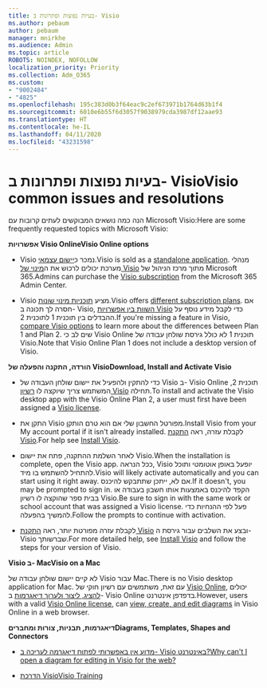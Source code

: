 ```yaml
---
title: בעיות נפוצות ופתרונות ב- Visio
ms.author: pebaum
author: pebaum
manager: mnirkhe
ms.audience: Admin
ms.topic: article
ROBOTS: NOINDEX, NOFOLLOW
localization_priority: Priority
ms.collection: Adm_O365
ms.custom:
- "9002484"
- "4825"
ms.openlocfilehash: 195c383d0b3f64eac9c2ef673971b1764d63b1f4
ms.sourcegitcommit: 6010e6b55f6d3057f9038979cda3987df12aae93
ms.translationtype: HT
ms.contentlocale: he-IL
ms.lasthandoff: 04/11/2020
ms.locfileid: "43231598"
---
```

# <a name="visio-common-issues-and-resolutions"></a><span data-ttu-id="30d90-102">בעיות נפוצות ופתרונות ב- Visio</span><span class="sxs-lookup"><span data-stu-id="30d90-102">Visio common issues and resolutions</span></span>

<span data-ttu-id="30d90-103">הנה כמה נושאים המבוקשים לעתים קרובות עם Microsoft Visio:</span><span class="sxs-lookup"><span data-stu-id="30d90-103">Here are some frequently requested topics with Microsoft Visio:</span></span>

<span data-ttu-id="30d90-104">**אפשרויות Visio Online**</span><span class="sxs-lookup"><span data-stu-id="30d90-104">**Visio Online options**</span></span>

- <span data-ttu-id="30d90-105">Visio נמכר כ[יישום עצמאי](https://products.office.com/visio/flowchart-software).</span><span class="sxs-lookup"><span data-stu-id="30d90-105">Visio is sold as a [standalone application](https://products.office.com/visio/flowchart-software).</span></span> <span data-ttu-id="30d90-106">מנהלי מערכת יכולים לרכוש את ה[מינוי של Visio](https://docs.microsoft.com/alchemyinsights/purchase-visio-subscription) מתוך מרכז הניהול של Microsoft 365.</span><span class="sxs-lookup"><span data-stu-id="30d90-106">Admins can purchase the [Visio subscription](https://docs.microsoft.com/alchemyinsights/purchase-visio-subscription) from the Microsoft 365 Admin Center.</span></span>

- <span data-ttu-id="30d90-107">Visio מציע [תוכניות מינוי שונות](https://products.office.com/visio/microsoft-visio-plans-and-pricing-compare-visio-options).</span><span class="sxs-lookup"><span data-stu-id="30d90-107">Visio offers [different subscription plans](https://products.office.com/visio/microsoft-visio-plans-and-pricing-compare-visio-options).</span></span> <span data-ttu-id="30d90-108">אם חסרה לך תכונה ב- Visio, [השוות בין אפשרויות Visio](https://products.office.com/visio/microsoft-visio-plans-and-pricing-compare-visio-options) כדי לקבל מידע נוסף על ההבדלים בין תוכנית 1 לתוכנית 2.</span><span class="sxs-lookup"><span data-stu-id="30d90-108">If you're missing a feature in Visio, [compare Visio options](https://products.office.com/visio/microsoft-visio-plans-and-pricing-compare-visio-options) to learn more about the differences between Plan 1 and Plan 2.</span></span>  <span data-ttu-id="30d90-109">שים לב כי Visio Online תוכנית 1 לא כולל גירסת שולחן עבודה של Visio.</span><span class="sxs-lookup"><span data-stu-id="30d90-109">Note that Visio Online Plan 1 does not include a desktop version of Visio.</span></span>

<span data-ttu-id="30d90-110">**הורדה, התקנה והפעלה של Visio**</span><span class="sxs-lookup"><span data-stu-id="30d90-110">**Download, Install and Activate Visio**</span></span>

- <span data-ttu-id="30d90-111">כדי להתקין ולהפעיל את יישום שולחן העבודה של Visio ב- Visio Online תוכנית 2, המשתמש צריך שיוקצה לו [רשיון Visio](https://docs.microsoft.com/office365/admin/subscriptions-and-billing/assign-licenses-to-users) תחילה.</span><span class="sxs-lookup"><span data-stu-id="30d90-111">To install and activate the Visio desktop app with the Visio Online Plan 2, a user must first have been assigned a [Visio license](https://docs.microsoft.com/office365/admin/subscriptions-and-billing/assign-licenses-to-users).</span></span>

- <span data-ttu-id="30d90-112">התקן את Visio מפורטל החשבון שלי אם הוא טרם הותקן.</span><span class="sxs-lookup"><span data-stu-id="30d90-112">Install Visio from your My account portal if it isn't already installed.</span></span> <span data-ttu-id="30d90-113">לקבלת עזרה, ראה [התקנת Visio](https://support.office.com/article/f98f21e3-aa02-4827-9167-ddab5b025710).</span><span class="sxs-lookup"><span data-stu-id="30d90-113">For help see [Install Visio](https://support.office.com/article/f98f21e3-aa02-4827-9167-ddab5b025710).</span></span>

- <span data-ttu-id="30d90-114">לאחר השלמת ההתקנה, פתח את יישום Visio.</span><span class="sxs-lookup"><span data-stu-id="30d90-114">When the installation is complete, open the Visio app.</span></span> <span data-ttu-id="30d90-115">ככל הנראה, Visio יופעל באופן אוטומטי ותוכל להתחיל להשתמש בו מיד.</span><span class="sxs-lookup"><span data-stu-id="30d90-115">Visio will likely activate automatically and you can start using it right away.</span></span> <span data-ttu-id="30d90-116">אם לא, ייתכן שתתבקש להיכנס.</span><span class="sxs-lookup"><span data-stu-id="30d90-116">If it doesn't, you may be prompted to sign in.</span></span> <span data-ttu-id="30d90-117">הקפד להיכנס באמצעות אותו חשבון בעבודה או בבית ספר שהוקצה לו רשיון Visio.</span><span class="sxs-lookup"><span data-stu-id="30d90-117">Be sure to sign in with the same work or school account that was assigned a Visio license.</span></span> <span data-ttu-id="30d90-118">פעל לפי ההנחיות כדי להמשיך בהפעלה.</span><span class="sxs-lookup"><span data-stu-id="30d90-118">Follow the prompts to continue with activation.</span></span>

- <span data-ttu-id="30d90-119">לקבלת עזרה מפורטת יותר, ראה [התקנת Visio](https://support.office.com/article/f98f21e3-aa02-4827-9167-ddab5b025710) ובצע את השלבים עבור גירסת ה- Visio שברשותך.</span><span class="sxs-lookup"><span data-stu-id="30d90-119">For more detailed help, see [Install Visio](https://support.office.com/article/f98f21e3-aa02-4827-9167-ddab5b025710) and follow the steps for your version of Visio.</span></span>

<span data-ttu-id="30d90-120">**Visio ב- Mac**</span><span class="sxs-lookup"><span data-stu-id="30d90-120">**Visio on a Mac**</span></span>

<span data-ttu-id="30d90-121">לא קיים יישום שולחן עבודה של Visio עבור Mac.</span><span class="sxs-lookup"><span data-stu-id="30d90-121">There is no Visio desktop application for Mac.</span></span> <span data-ttu-id="30d90-122">עם זאת, משתמשים עם רשיון חוקי של [Visio Online](https://docs.microsoft.com/office365/admin/subscriptions-and-billing/assign-licenses-to-users), יכולים [להציג, ליצור ולערוך דיאגרמות](https://support.office.com/article/06f04845-91b8-4e8f-881f-a43c970735fc) ב- Visio Online בדפדפן אינטרנט.</span><span class="sxs-lookup"><span data-stu-id="30d90-122">However, users with a valid [Visio Online license](https://docs.microsoft.com/office365/admin/subscriptions-and-billing/assign-licenses-to-users), can [view, create, and edit diagrams](https://support.office.com/article/06f04845-91b8-4e8f-881f-a43c970735fc) in Visio Online in a web browser.</span></span>

<span data-ttu-id="30d90-123">**דיאגרמות, תבניות, צורות ומחברים**</span><span class="sxs-lookup"><span data-stu-id="30d90-123">**Diagrams, Templates, Shapes and Connectors**</span></span>

- [<span data-ttu-id="30d90-124">מדוע אין באפשרותי לפתוח דיאגרמה לעריכה ב- Visio באינטרנט?</span><span class="sxs-lookup"><span data-stu-id="30d90-124">Why can't I open a diagram for editing in Visio for the web?</span></span>](https://support.microsoft.com/he-IL/office/why-can-t-i-open-a-diagram-for-editing-in-visio-for-the-web-ea4a23d3-21d3-4878-945e-cf1be4140357)

- [<span data-ttu-id="30d90-125">הדרכת Visio</span><span class="sxs-lookup"><span data-stu-id="30d90-125">Visio Training</span></span>](https://support.office.com/article/visio-training-e058bcfa-1d90-4653-afc6-e84d54cf94a6)
